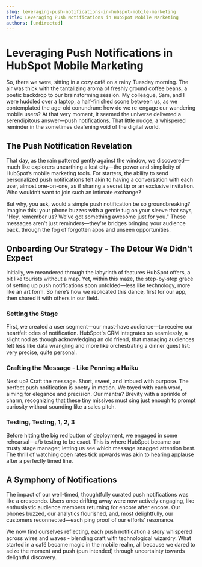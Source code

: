 ```yaml
---
slug: leveraging-push-notifications-in-hubspot-mobile-marketing
title: Leveraging Push Notifications in HubSpot Mobile Marketing
authors: [undirected]
---
```


# Leveraging Push Notifications in HubSpot Mobile Marketing

So, there we were, sitting in a cozy café on a rainy Tuesday morning. The air was thick with the tantalizing aroma of freshly ground coffee beans, a poetic backdrop to our brainstorming session. My colleague, Sam, and I were huddled over a laptop, a half-finished scone between us, as we contemplated the age-old conundrum: how do we re-engage our wandering mobile users? At that very moment, it seemed the universe delivered a serendipitous answer—push notifications. That little nudge, a whispered reminder in the sometimes deafening void of the digital world.

## The Push Notification Revelation

That day, as the rain pattered gently against the window, we discovered—much like explorers unearthing a lost city—the power and simplicity of HubSpot’s mobile marketing tools. For starters, the ability to send personalized push notifications felt akin to having a conversation with each user, almost one-on-one, as if sharing a secret tip or an exclusive invitation. Who wouldn’t want to join such an intimate exchange?

But why, you ask, would a simple push notification be so groundbreaking? Imagine this: your phone buzzes with a gentle tug on your sleeve that says, "Hey, remember us? We’ve got something awesome just for you." These messages aren’t just reminders—they're bridges bringing your audience back, through the fog of forgotten apps and unseen opportunities.

## Onboarding Our Strategy - The Detour We Didn't Expect

Initially, we meandered through the labyrinth of features HubSpot offers, a bit like tourists without a map. Yet, within this maze, the step-by-step grace of setting up push notifications soon unfolded—less like technology, more like an art form. So here’s how we replicated this dance, first for our app, then shared it with others in our field.

### Setting the Stage

First, we created a user segment—our must-have audience—to receive our heartfelt odes of notification. HubSpot's CRM integrates so seamlessly, a slight nod as though acknowledging an old friend, that managing audiences felt less like data wrangling and more like orchestrating a dinner guest list: very precise, quite personal.

### Crafting the Message - Like Penning a Haiku

Next up? Craft the message. Short, sweet, and imbued with purpose. The perfect push notification is poetry in motion. We toyed with each word, aiming for elegance and precision. Our mantra? Brevity with a sprinkle of charm, recognizing that these tiny missives must sing just enough to prompt curiosity without sounding like a sales pitch.

### Testing, Testing, 1, 2, 3

Before hitting the big red button of deployment, we engaged in some rehearsal—a/b testing to be exact. This is where HubSpot became our trusty stage manager, letting us see which message snagged attention best. The thrill of watching open rates tick upwards was akin to hearing applause after a perfectly timed line.

## A Symphony of Notifications

The impact of our well-timed, thoughtfully curated push notifications was like a crescendo. Users once drifting away were now actively engaging, like enthusiastic audience members returning for encore after encore. Our phones buzzed, our analytics flourished, and, most delightfully, our customers reconnected—each ping proof of our efforts' resonance.

We now find ourselves reflecting, each push notification a story whispered across wires and waves - blending craft with technological wizardry. What started in a café became magic in the mobile realm, all because we dared to seize the moment and push (pun intended) through uncertainty towards delightful discovery.
